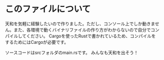 # このファイルについて
天和を気軽に経験したいので作りました。ただし、コンソール上でしか動きません。また、各環境で動くバイナリファイルの作り方がわからないので自分でコンパイルしてください。
Cargoを使ったRustで書かれているため、コンパイルをするためにはCargoが必要です。

ソースコードはsrcフォルダのmain.rsです。
みんなも天和を出そう！
